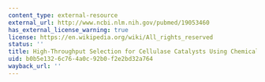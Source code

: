 ```yaml
---
content_type: external-resource
external_url: http://www.ncbi.nlm.nih.gov/pubmed/19053460
has_external_license_warning: true
license: https://en.wikipedia.org/wiki/All_rights_reserved
status: ''
title: High-Throughput Selection for Cellulase Catalysts Using Chemical Complementation
uid: b0b5e132-6c76-4a0c-92b0-f2e2bd32a764
wayback_url: ''
---
```

